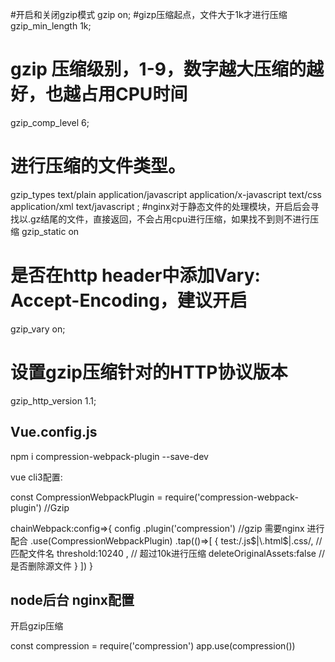 #开启和关闭gzip模式
gzip on;
#gizp压缩起点，文件大于1k才进行压缩
gzip_min_length 1k;
# gzip 压缩级别，1-9，数字越大压缩的越好，也越占用CPU时间
gzip_comp_level 6;
# 进行压缩的文件类型。
gzip_types text/plain application/javascript application/x-javascript text/css application/xml text/javascript ;
#nginx对于静态文件的处理模块，开启后会寻找以.gz结尾的文件，直接返回，不会占用cpu进行压缩，如果找不到则不进行压缩
gzip_static on
# 是否在http header中添加Vary: Accept-Encoding，建议开启
gzip_vary on;
# 设置gzip压缩针对的HTTP协议版本
gzip_http_version 1.1;



## Vue.config.js  
<!-- 安装依赖 -->
npm i compression-webpack-plugin --save-dev

vue cli3配置: 

const CompressionWebpackPlugin = require('compression-webpack-plugin') //Gzip

chainWebpack:config=>{
    config
    .plugin('compression')  //gzip 需要nginx 进行配合
    .use(CompressionWebpackPlugin)
    .tap(()=>[
        {
            test:/\.js$|\.html$|\.css/, //匹配文件名
            threshold:10240 ,           // 超过10k进行压缩
            deleteOriginalAssets:false  //是否删除源文件
        }
    ])
}



## node后台 nginx配置

开启gzip压缩

const compression = require('compression')
app.use(compression())